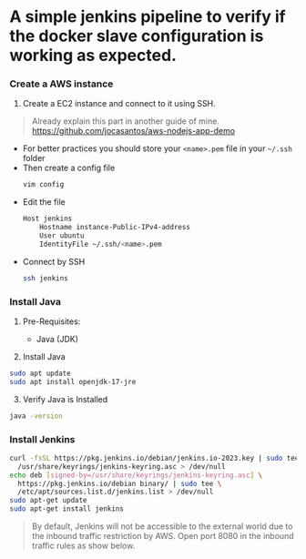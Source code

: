 # A simple jenkins pipeline to verify if the docker slave configuration is working as expected.

### Create a AWS instance

1. Create a EC2 instance and connect to it using SSH.
> Already explain this part in another guide of mine. https://github.com/jocasantos/aws-nodejs-app-demo

- For better practices you should store your `<name>.pem` file in your `~/.ssh` folder
- Then create a config file 
    ```bash
    vim config
    ```
- Edit the file
    ```bash
    Host jenkins
        Hostname instance-Public-IPv4-address
        User ubuntu
        IdentityFile ~/.ssh/<name>.pem
    ```
- Connect by SSH
    ```bash
    ssh jenkins
    ```

### Install Java

1. Pre-Requisites:
    - Java (JDK)

2. Install Java
```bash
sudo apt update
sudo apt install openjdk-17-jre
```

3. Verify Java is Installed
```bash
java -version
```

### Install Jenkins

```bash
curl -fsSL https://pkg.jenkins.io/debian/jenkins.io-2023.key | sudo tee \
  /usr/share/keyrings/jenkins-keyring.asc > /dev/null
echo deb [signed-by=/usr/share/keyrings/jenkins-keyring.asc] \
  https://pkg.jenkins.io/debian binary/ | sudo tee \
  /etc/apt/sources.list.d/jenkins.list > /dev/null
sudo apt-get update
sudo apt-get install jenkins
```
> By default, Jenkins will not be accessible to the external world due to the inbound traffic restriction by AWS. Open port 8080 in the inbound traffic rules as show below.